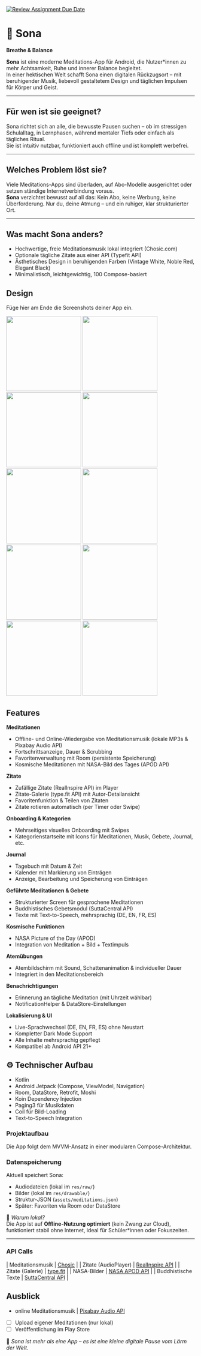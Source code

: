[![Review Assignment Due Date](https://classroom.github.com/assets/deadline-readme-button-22041afd0340ce965d47ae6ef1cefeee28c7c493a6346c4f15d667ab976d596c.svg)](https://classroom.github.com/a/tvZJeQ95)
# 🌙 Sona  
**Breathe & Balance**

**Sona** ist eine moderne Meditations-App für Android, die Nutzer*innen zu mehr Achtsamkeit, Ruhe und innerer Balance begleitet.  
In einer hektischen Welt schafft Sona einen digitalen Rückzugsort – mit beruhigender Musik, liebevoll gestaltetem Design und täglichen Impulsen für Körper und Geist.

---

## Für wen ist sie geeignet?

Sona richtet sich an alle, die bewusste Pausen suchen – ob im stressigen Schulalltag, in Lernphasen, während mentaler Tiefs oder einfach als tägliches Ritual.  
Sie ist intuitiv nutzbar, funktioniert auch offline und ist komplett werbefrei.

---

## Welches Problem löst sie?

Viele Meditations-Apps sind überladen, auf Abo-Modelle ausgerichtet oder setzen ständige Internetverbindung voraus.  
**Sona** verzichtet bewusst auf all das: Kein Abo, keine Werbung, keine Überforderung. Nur du, deine Atmung – und ein ruhiger, klar strukturierter Ort.

---

## Was macht Sona anders?

-  Hochwertige, freie Meditationsmusik lokal integriert (Chosic.com)
-  Optionale tägliche Zitate aus einer API (Typefit API)
-  Ästhetisches Design in beruhigenden Farben (Vintage White, Noble Red, Elegant Black)
-  Minimalistisch, leichtgewichtig, 100 Compose-basiert

## Design
Füge hier am Ende die Screenshots deiner App ein.

<p>
  <img src="./img/SplashScreen.png" width="200">
  <img src="./img/Onboarding.png" width="200">
  <img src="./img/StartScreen.png" width="200">
   <img src="./img/AudioPlayer.png" width="200">
  <img src="./img/Pose.png" width="200">
  <img src="./img/PosenScreen.png" width="200">
  <img src="./img/SettingsScreen.png" width="200"> 
  <img src="./img/MentalBenefits.png" width="200"> 
  <img src="./img/HomeScreen.png" width="200"> 
<img src="./img/NasaScreeen.png" width="200"> 

</p>

##  Features

 **Meditationen**
- Offline- und Online-Wiedergabe von Meditationsmusik (lokale MP3s & Pixabay Audio API)
- Fortschrittsanzeige, Dauer & Scrubbing
- Favoritenverwaltung mit Room (persistente Speicherung)
- Kosmische Meditationen mit NASA-Bild des Tages (APOD API)

**Zitate**
- Zufällige Zitate (RealInspire API) im Player
- Zitate-Galerie (type.fit API) mit Autor-Detailansicht
- Favoritenfunktion & Teilen von Zitaten
- Zitate rotieren automatisch (per Timer oder Swipe)

**Onboarding & Kategorien**
- Mehrseitiges visuelles Onboarding mit Swipes
- Kategorienstartseite mit Icons für Meditationen, Musik, Gebete, Journal, etc.

**Journal**
- Tagebuch mit Datum & Zeit
- Kalender mit Markierung von Einträgen
- Anzeige, Bearbeitung und Speicherung von Einträgen

**Geführte Meditationen & Gebete**
- Strukturierter Screen für gesprochene Meditationen
- Buddhistisches Gebetsmodul (SuttaCentral API)
- Texte mit Text-to-Speech, mehrsprachig (DE, EN, FR, ES)

**Kosmische Funktionen**
- NASA Picture of the Day (APOD)
- Integration von Meditation + Bild + Textimpuls

**Atemübungen**
- Atembildschirm mit Sound, Schattenanimation & individueller Dauer
- Integriert in den Meditationsbereich

 **Benachrichtigungen**
- Erinnerung an tägliche Meditation (mit Uhrzeit wählbar)
- NotificationHelper & DataStore-Einstellungen

**Lokalisierung & UI**
- Live-Sprachwechsel (DE, EN, FR, ES) ohne Neustart
- Kompletter Dark Mode Support
- Alle Inhalte mehrsprachig gepflegt
- Kompatibel ab Android API 21+


## ⚙️ Technischer Aufbau
- Kotlin
- Android Jetpack (Compose, ViewModel, Navigation)
- Room, DataStore, Retrofit, Moshi
- Koin Dependency Injection
- Paging3 für Musikdaten
- Coil für Bild-Loading
- Text-to-Speech Integration


### Projektaufbau

Die App folgt dem MVVM-Ansatz in einer modularen Compose-Architektur.

### Datenspeicherung

Aktuell speichert Sona:
- Audiodateien (lokal im `res/raw/`)
- Bilder (lokal im `res/drawable/`)
- Struktur-JSON (`assets/meditations.json`)
- Später: Favoriten via Room oder DataStore

📌 *Warum lokal?*  
Die App ist auf **Offline-Nutzung optimiert** (kein Zwang zur Cloud), funktioniert stabil ohne Internet, ideal für Schüler*innen oder Fokuszeiten.

---

###  API Calls

| Meditationsmusik | [Chosic](chosic.com) |
| Zitate (AudioPlayer) | [RealInspire API](https://api.realinspire.live) |
| Zitate (Galerie) | [type.fit](https://type.fit/api/quotes) |
| NASA-Bilder | [NASA APOD API](https://api.nasa.gov/) |
| Buddhistische Texte | [SuttaCentral API](https://suttacentral.net/api) |



##  Ausblick
- online Meditationsmusik | [Pixabay Audio API](https://pixabay.com/api/docs/audio/)
- [ ] Upload eigener Meditationen (nur lokal)
- [ ] Veröffentlichung im Play Store

🧘 *Sona ist mehr als eine App – es ist eine kleine digitale Pause vom Lärm der Welt.*
